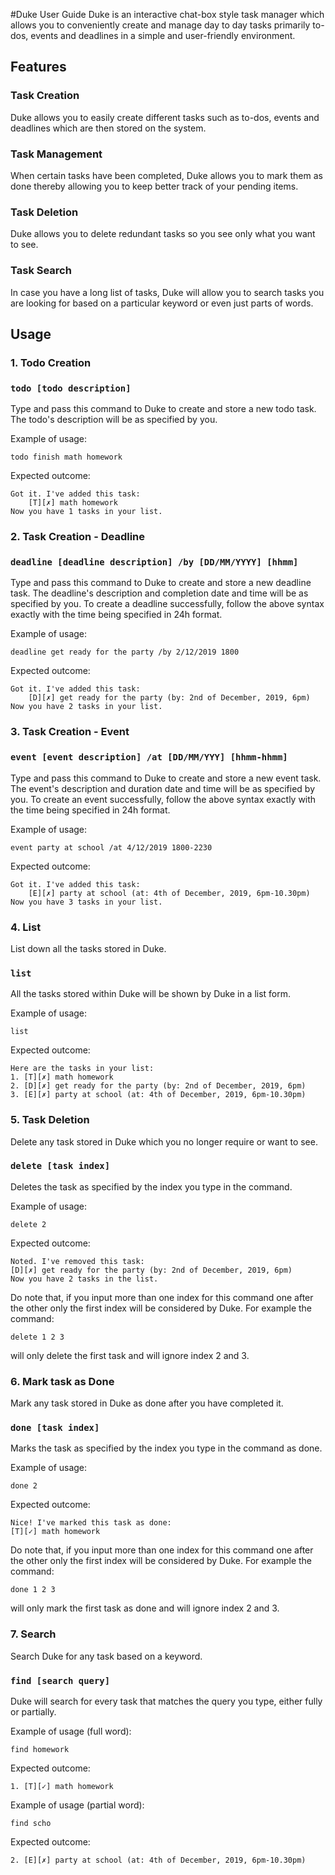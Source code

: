 #Duke User Guide
Duke is an interactive chat-box style task manager which allows you to conveniently create and manage day
to day tasks primarily to-dos, events and deadlines in a simple and user-friendly environment.  

## Features 

### Task Creation
Duke allows you to easily create different tasks such as to-dos, events and deadlines which are then
stored on the system.

### Task Management
When certain tasks have been completed, Duke allows you to mark them as done thereby
allowing you to keep better track of your pending items.

### Task Deletion
Duke allows you to delete redundant tasks so you see only what you want to see.

### Task Search 
In case you have a long list of tasks, Duke will allow you to search tasks you are looking for
based on a particular keyword or even just parts of words.
  
## Usage

### 1. Todo Creation
### `todo [todo description]`

Type and pass this command to Duke to create and store a new todo task. The todo's description
will be as specified by you.

Example of usage: 

`todo finish math homework`

Expected outcome:

```
Got it. I've added this task:
    [T][✗] math homework
Now you have 1 tasks in your list.
```


### 2. Task Creation - Deadline

### `deadline [deadline description] /by [DD/MM/YYYY] [hhmm]`

Type and pass this command to Duke to create and store a new deadline task. The deadline's description
and completion date and time will be as specified by you. To create a deadline successfully, follow
the above syntax exactly with the time being specified in 24h format.

Example of usage: 

`deadline get ready for the party /by 2/12/2019 1800`

Expected outcome:

```
Got it. I've added this task:
    [D][✗] get ready for the party (by: 2nd of December, 2019, 6pm)
Now you have 2 tasks in your list.
```
### 3. Task Creation - Event

### `event [event description] /at [DD/MM/YYY] [hhmm-hhmm]`

Type and pass this command to Duke to create and store a new event task. The event's description
and duration date and time will be as specified by you. To create an event successfully, follow
the above syntax exactly with the time being specified in 24h format.

Example of usage: 

`event party at school /at 4/12/2019 1800-2230`

Expected outcome:

```
Got it. I've added this task:
    [E][✗] party at school (at: 4th of December, 2019, 6pm-10.30pm)
Now you have 3 tasks in your list.
```
### 4. List
List down all the tasks stored in Duke.

### `list`

All the tasks stored within Duke will be shown by Duke in a list form.

Example of usage: 

`list`

Expected outcome:

```
Here are the tasks in your list:
1. [T][✗] math homework
2. [D][✗] get ready for the party (by: 2nd of December, 2019, 6pm)
3. [E][✗] party at school (at: 4th of December, 2019, 6pm-10.30pm)
```

### 5. Task Deletion
Delete any task stored in Duke which you no longer require or want to see.

### `delete [task index]`

Deletes the task as specified by the index you type in the command.

Example of usage: 

`delete 2`

Expected outcome:

````
Noted. I've removed this task:
[D][✗] get ready for the party (by: 2nd of December, 2019, 6pm)
Now you have 2 tasks in the list.
````
Do note that, if you input more than one index for this command one after the other
only the first index will be considered by Duke. For example the command:

`delete 1 2 3`

will only delete the first task and will ignore index 2 and 3.

### 6. Mark task as Done
Mark any task stored in Duke as done after you have completed it.

### `done [task index]`

Marks the task as specified by the index you type in the command as done. 

Example of usage: 

`done 2`

Expected outcome:

```
Nice! I've marked this task as done:
[T][✓] math homework
```

Do note that, if you input more than one index for this command one after the other
only the first index will be considered by Duke. For example the command:

`done 1 2 3`

will only mark the first task as done and will ignore index 2 and 3.

### 7. Search
Search Duke for any task based on a keyword.

### `find [search query]`

Duke will search for every task that matches the query you type, either fully or partially.

Example of usage (full word): 

`find homework`

Expected outcome:
```
1. [T][✓] math homework
```

Example of usage (partial word): 

`find scho`

Expected outcome:
```
2. [E][✗] party at school (at: 4th of December, 2019, 6pm-10.30pm)
```

